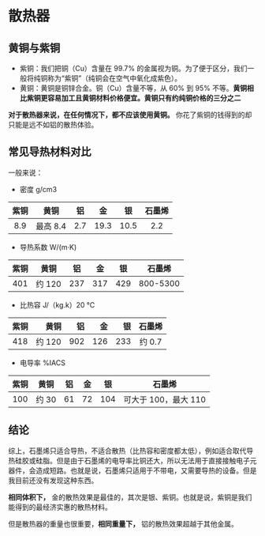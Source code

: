 # 散热器

## 黄铜与紫铜

- 紫铜：我们把铜（Cu）含量在 99.7% 的金属视为铜。为了便于区分，我们一般将纯铜称为“紫铜”（纯铜会在空气中氧化成紫色）。
- 黄铜：黄铜是铜锌合金。铜（Cu）含量不等，从 60% 到 95% 不等。**黄铜相比紫铜更容易加工且黄铜材料价格便宜。黄铜只有约纯铜价格的三分之二**

**对于散热器来说，在任何情况下，都不应该使用黄铜。** 你花了紫铜的钱得到的却只能是远不如铝的散热体验。

## 常见导热材料对比

一般来说：

- 密度 g/cm3

| 紫铜 |   黄铜   | 铝  |  金  |  银  | 石墨烯 |
| :--: | :------: | :-: | :--: | :--: | :----: |
| 8.9  | 最高 8.4 | 2.7 | 19.3 | 10.5 |  2.2   |

- 导热系数 W/(m·K)

| 紫铜 |  黄铜  | 铝  | 金  | 银  |  石墨烯  |
| :--: | :----: | :-: | :-: | :-: | :------: |
| 401  | 约 120 | 237 | 317 | 429 | 800-5300 |

- 比热容 J/（kg.k）20 ℃

| 紫铜 |   黄铜 |  铝 |  金 |  银 | 石墨烯 |
| :--: | -----: | --: | --: | --: | :----: |
| 418  | 约 120 | 902 | 126 | 233 | 约 0.7 |

- 电导率 %IACS

| 紫铜 | 黄铜  | 铝  | 金  | 银  |        石墨烯        |
| :--: | :---: | :-: | :-: | :-: | :------------------: |
| 100  | 约 30 | 61  | 72  | 104 | 可大于 100，最大 110 |

## 结论

综上，石墨烯只适合导热，不适合散热（比热容和密度都太低），例如适合取代导热硅胶或硅脂。但是由于石墨烯的电导率比铜还大，所以无法用于直接接触电子元器件，会造成短路。也就是说，石墨烯只适用于不带电，又需要导热的设备。但是我目前还没有发现这种东西。

**相同体积下，** 金的散热效果是最佳的，其次是银、紫铜。也就是说，紫铜是我们能得到的最经济实惠的散热材料。

但是散热器的重量也很重要，**相同重量下，** 铝的散热效果超越于其他金属。

